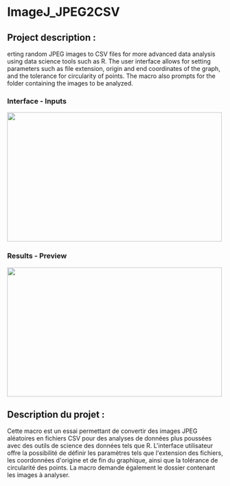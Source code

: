 # ImageJ_JPEG2CSV

## Project description :


erting random JPEG images to CSV files for more advanced data analysis using data science tools such as R. The user interface allows for setting parameters such as file extension, origin and end coordinates of the graph, and the tolerance for circularity of points. The macro also prompts for the folder containing the images to be analyzed.

### Interface - Inputs

<img src="https://user-images.githubusercontent.com/106185720/217225170-e2f81d0b-b23e-4702-93e2-ffdfb871b365.PNG" width="500" height="300">

### Results - Preview

<img src="https://user-images.githubusercontent.com/106185720/217227125-fad974c0-c943-4445-90da-c0749e2987f1.PNG" width="500" height="300">

## Description du projet :

Cette macro est un essai permettant de convertir des images JPEG aléatoires en fichiers CSV pour des analyses de données plus poussées avec des outils de science des données tels que R. L'interface utilisateur offre la possibilité de définir les paramètres tels que l'extension des fichiers, les coordonnées d'origine et de fin du graphique, ainsi que la tolérance de circularité des points. La macro demande également le dossier contenant les images à analyser.


